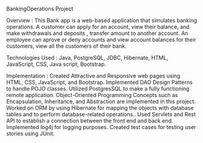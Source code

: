  BankingOperations Project
 
 Overview : This Bank app is a web-based application that simulates banking operations. 
            A customer can apply for an account, view their balance, and make withdrawals and deposits , transfer amount to another account. 
            An employee can aprove or deny accounts and view account balances for their customers, view all the customers of their bank.
 
 Technologies Used : Java, PostgreSQL, JDBC, Hibernate, HTML, JavaScript, CSS, Java script, Bootstrap.
 
 Implementation : Created Attractive and Responsive web pages using HTML, CSS, JavaScript, and Bootstrap.
                  Implemented DAO Design Patterns to handle POJO classes.
                  Utilized PostgresSQL to make a fully functioning remote application.
                  Object-Oriented Programming Concepts such as Encapsulation, Inheritance, and Abstraction are implemented in this project.
                  Worked on ORM by using Hibernate for mapping the objects with database tables and to perform database-related operations..
                  Used Servlets and Rest API to establish a connection between the front end and back end. 
                  Implemented log4j for logging purposes.
                  Created test cases for testing user stories using JUnit.
